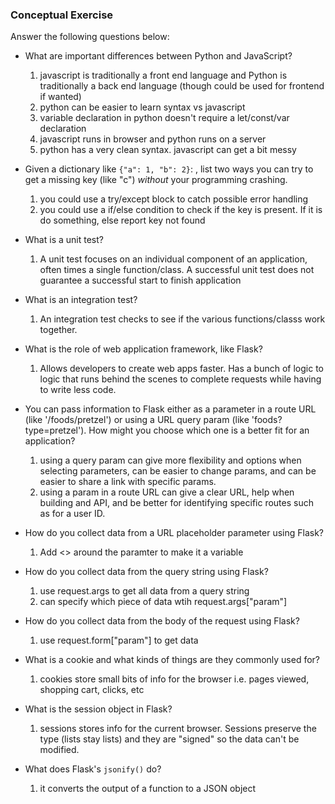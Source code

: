 ### Conceptual Exercise

Answer the following questions below:

- What are important differences between Python and JavaScript?
    1. javascript is traditionally a front end language and Python is traditionally a back end language (though could be used for frontend if wanted)
    1. python can be easier to learn syntax vs javascript
    1. variable declaration in python doesn't require a let/const/var declaration
    1. javascript runs in browser and python runs on a server
    1. python has a very clean syntax. javascript can get a bit messy


- Given a dictionary like ``{"a": 1, "b": 2}``: , list two ways you
  can try to get a missing key (like "c") *without* your programming
  crashing.
    1. you could use a try/except block to catch possible error handling
    1. you could use a if/else condition to check if the key is present. If it is do something, else report key not found

- What is a unit test?
    1. A unit test focuses on an individual component of an application, often times a single function/class. A successful unit test does not guarantee a successful start to finish application

- What is an integration test?
    1. An integration test checks to see if the various functions/classs work together.

- What is the role of web application framework, like Flask?
    1. Allows developers to create web apps faster. Has a bunch of logic to logic that runs behind the scenes to complete requests while having to write less code. 

- You can pass information to Flask either as a parameter in a route URL
  (like '/foods/pretzel') or using a URL query param (like
  'foods?type=pretzel'). How might you choose which one is a better fit
  for an application?
  1.  using a query param can give more flexibility and options when selecting parameters, can be easier to change params, and can be easier to share a link with specific params. 
  1. using a param in a route URL can give a clear URL, help when building and API, and be better for identifying specific routes such as for a user ID. 

- How do you collect data from a URL placeholder parameter using Flask?
    1. Add <> around the paramter to make it a variable

- How do you collect data from the query string using Flask?
  1. use request.args to get all data from a query string
    1. can specify which piece of data wtih request.args["param"]

- How do you collect data from the body of the request using Flask?
  1. use request.form["param"] to get data

- What is a cookie and what kinds of things are they commonly used for?
  1. cookies store small bits of info for the browser i.e. pages viewed, shopping cart, clicks, etc

- What is the session object in Flask?
  1. sessions stores info for the current browser. Sessions preserve the type (lists stay lists) and they are "signed" so the data can't be modified. 


- What does Flask's `jsonify()` do?
  1. it converts the output of a function to a JSON object